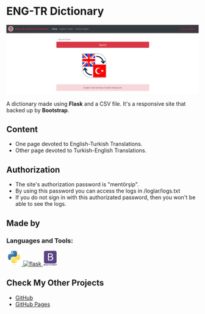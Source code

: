
# ENG-TR Dictionary

<img src="/croppedImage.jpg"></img>

A dictionary made using **Flask** and a CSV file. It's a responsive site that backed up by **Bootstrap**.

## Content
- One page devoted to English-Turkish Translations.
- Other page devoted to Turkish-English Translations.

## Authorization
- The site's authorization password is "mentörşip".
- By using this password you can access the logs in /loglar/logs.txt
- If you do not sign in with this authorizated password, then you won't be able to see the logs.



## Made by
<h3 align="left">Languages and Tools:</h3>
<p align="left"> 
   <a href="https://www.python.org" target="_blank"> <img src="https://raw.githubusercontent.com/devicons/devicon/master/icons/python/python-original.svg" alt="python" width="40" height="40"/> </a><a href="https://flask.palletsprojects.com/" target="_blank"> <img src="https://www.vectorlogo.zone/logos/pocoo_flask/pocoo_flask-icon.svg" alt="flask" width="40" height="40"/> </a> <a href="https://getbootstrap.com" target="_blank"> <img src="https://raw.githubusercontent.com/devicons/devicon/master/icons/bootstrap/bootstrap-plain-wordmark.svg" alt="bootstrap" width="40" height="40"/> </a></p>

## Check My Other Projects
- <a href="https://github.com/davutkulaksiz">GitHub</a>
- <a href="https://davutkulaksiz.github.io/">GitHub Pages</a>

